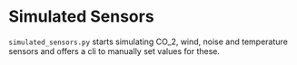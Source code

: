 # Simulated Sensors

`simulated_sensors.py` starts simulating CO_2, wind, noise and temperature sensors and offers a cli to manually set values for these.
